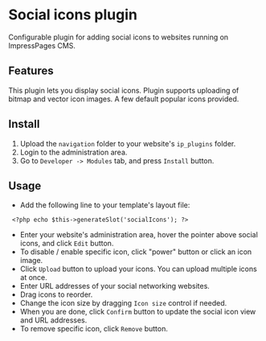 # Social icons plugin

Configurable plugin for adding social icons to websites running on ImpressPages CMS.

## Features

This plugin lets you display social icons.
Plugin supports uploading of bitmap and vector icon images.
A few default popular icons provided.

## Install

1. Upload the `navigation` folder to your website's `ip_plugins` folder.
2. Login to the administration area.
3. Go to `Developer -> Modules` tab, and press `Install` button.

## Usage

* Add the following line to your template's layout file:
```
 <?php echo $this->generateSlot('socialIcons'); ?>
```
* Enter your website's administration area, hover the pointer above social icons, and click `Edit` button.
* To disable / enable specific icon, click "power" button or click an icon image.
* Click `Upload` button to upload your icons. You can upload multiple icons at once.
* Enter URL addresses of your social networking websites.
* Drag icons to reorder.
* Change the icon size by dragging `Icon size` control if needed.
* When you are done, click `Confirm` button to update the social icon view and URL addresses.
* To remove specific icon, click `Remove` button. 
